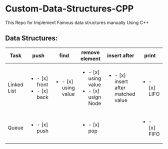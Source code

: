 # Custom-Data-Structures-CPP
This Repo for Implement Famous data structures manually Using C++ 
## Data Structures:

| Task           | push | find |remove element| insert after |print| front | back | empty | 
|----------------|-----------|-----------|-------------- |--------------|--------------|---|-----|-----|
| Linked List    |<ul><li>- [x] front</li><li>- [x] back</li></ul>|<ul><li>- [x] using value  | <ul><li>- [x] using value</li><li>- [x] usign Node</li></ul>|<ul><li>- [x] insert after  matched value| <ul><li>- [x] LIFO | |
| Queue     | <ul><li>- [x] push |   | <ul><li>- [x] pop  | |<ul><li>- [x] FIFO |  <ul><li>- [x] front|  <ul><li>- [x] back|  <ul><li>- [x] empty|
